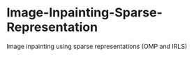 # Image-Inpainting-Sparse-Representation
Image inpainting using sparse representations (OMP and IRLS)
